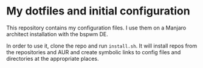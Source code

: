# My dotfiles and initial configuration

This repository contains my configuration files. I use them on a Manjaro architect installation with the bspwm DE.

In order to use it, clone the repo and run `install.sh`. It will install repos from the repositories and AUR and create symbolic links to config files and directories at the appropriate places.